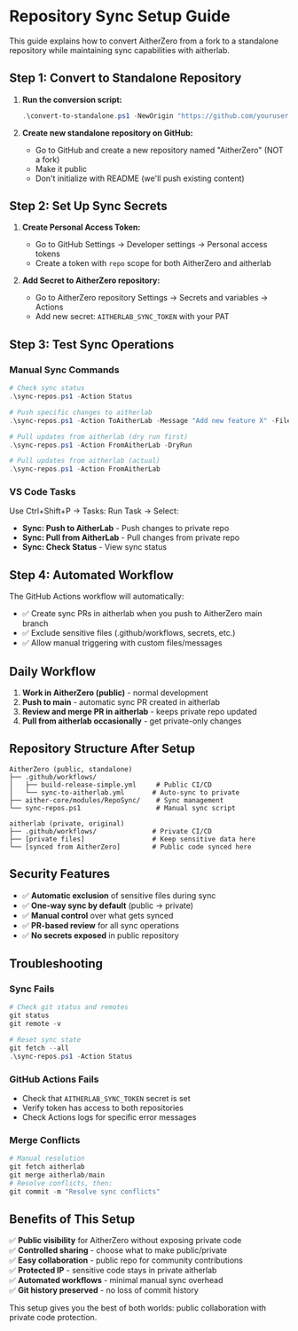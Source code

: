# Repository Sync Setup Guide

This guide explains how to convert AitherZero from a fork to a standalone repository while maintaining sync capabilities with aitherlab.

## Step 1: Convert to Standalone Repository

1. **Run the conversion script:**
   ```powershell
   .\convert-to-standalone.ps1 -NewOrigin "https://github.com/yourusername/AitherZero.git" -AitherLabRepo "https://github.com/yourusername/aitherlab.git"
   ```

2. **Create new standalone repository on GitHub:**
   - Go to GitHub and create a new repository named "AitherZero" (NOT a fork)
   - Make it public
   - Don't initialize with README (we'll push existing content)

## Step 2: Set Up Sync Secrets

1. **Create Personal Access Token:**
   - Go to GitHub Settings → Developer settings → Personal access tokens
   - Create a token with `repo` scope for both AitherZero and aitherlab
   
2. **Add Secret to AitherZero repository:**
   - Go to AitherZero repository Settings → Secrets and variables → Actions
   - Add new secret: `AITHERLAB_SYNC_TOKEN` with your PAT

## Step 3: Test Sync Operations

### Manual Sync Commands

```powershell
# Check sync status
.\sync-repos.ps1 -Action Status

# Push specific changes to aitherlab
.\sync-repos.ps1 -Action ToAitherLab -Message "Add new feature X" -Files @("module1.ps1", "README.md")

# Pull updates from aitherlab (dry run first)
.\sync-repos.ps1 -Action FromAitherLab -DryRun

# Pull updates from aitherlab (actual)
.\sync-repos.ps1 -Action FromAitherLab
```

### VS Code Tasks

Use Ctrl+Shift+P → Tasks: Run Task → Select:
- **Sync: Push to AitherLab** - Push changes to private repo
- **Sync: Pull from AitherLab** - Pull changes from private repo
- **Sync: Check Status** - View sync status

## Step 4: Automated Workflow

The GitHub Actions workflow will automatically:
- ✅ Create sync PRs in aitherlab when you push to AitherZero main branch
- ✅ Exclude sensitive files (.github/workflows, secrets, etc.)
- ✅ Allow manual triggering with custom files/messages

## Daily Workflow

1. **Work in AitherZero (public)** - normal development
2. **Push to main** - automatic sync PR created in aitherlab
3. **Review and merge PR in aitherlab** - keeps private repo updated
4. **Pull from aitherlab occasionally** - get private-only changes

## Repository Structure After Setup

```
AitherZero (public, standalone)
├── .github/workflows/
│   ├── build-release-simple.yml     # Public CI/CD
│   └── sync-to-aitherlab.yml       # Auto-sync to private
├── aither-core/modules/RepoSync/    # Sync management
└── sync-repos.ps1                   # Manual sync script

aitherlab (private, original)
├── .github/workflows/              # Private CI/CD  
├── [private files]                 # Keep sensitive data here
└── [synced from AitherZero]        # Public code synced here
```

## Security Features

- ✅ **Automatic exclusion** of sensitive files during sync
- ✅ **One-way sync by default** (public → private)
- ✅ **Manual control** over what gets synced
- ✅ **PR-based review** for all sync operations
- ✅ **No secrets exposed** in public repository

## Troubleshooting

### Sync Fails
```powershell
# Check git status and remotes
git status
git remote -v

# Reset sync state
git fetch --all
.\sync-repos.ps1 -Action Status
```

### GitHub Actions Fails
- Check that `AITHERLAB_SYNC_TOKEN` secret is set
- Verify token has access to both repositories
- Check Actions logs for specific error messages

### Merge Conflicts
```powershell
# Manual resolution
git fetch aitherlab
git merge aitherlab/main
# Resolve conflicts, then:
git commit -m "Resolve sync conflicts"
```

## Benefits of This Setup

✅ **Public visibility** for AitherZero without exposing private code  
✅ **Controlled sharing** - choose what to make public/private  
✅ **Easy collaboration** - public repo for community contributions  
✅ **Protected IP** - sensitive code stays in private aitherlab  
✅ **Automated workflows** - minimal manual sync overhead  
✅ **Git history preserved** - no loss of commit history  

This setup gives you the best of both worlds: public collaboration with private code protection.
